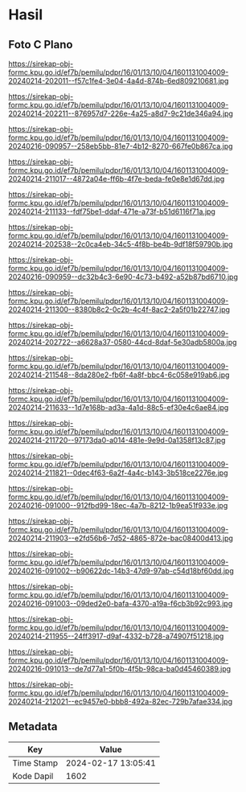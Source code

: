 # Hasil

## Foto C Plano

https://sirekap-obj-formc.kpu.go.id/ef7b/pemilu/pdpr/16/01/13/10/04/1601131004009-20240214-202011--f57c1fe4-3e04-4a4d-874b-6ed809210681.jpg

https://sirekap-obj-formc.kpu.go.id/ef7b/pemilu/pdpr/16/01/13/10/04/1601131004009-20240214-202211--876957d7-226e-4a25-a8d7-9c21de346a94.jpg

https://sirekap-obj-formc.kpu.go.id/ef7b/pemilu/pdpr/16/01/13/10/04/1601131004009-20240216-090957--258eb5bb-81e7-4b12-8270-667fe0b867ca.jpg

https://sirekap-obj-formc.kpu.go.id/ef7b/pemilu/pdpr/16/01/13/10/04/1601131004009-20240214-211017--4872a04e-ff6b-4f7e-beda-fe0e8e1d67dd.jpg

https://sirekap-obj-formc.kpu.go.id/ef7b/pemilu/pdpr/16/01/13/10/04/1601131004009-20240214-211133--fdf75be1-ddaf-471e-a73f-b51d6116f71a.jpg

https://sirekap-obj-formc.kpu.go.id/ef7b/pemilu/pdpr/16/01/13/10/04/1601131004009-20240214-202538--2c0ca4eb-34c5-4f8b-be4b-9df18f59790b.jpg

https://sirekap-obj-formc.kpu.go.id/ef7b/pemilu/pdpr/16/01/13/10/04/1601131004009-20240216-090959--dc32b4c3-6e90-4c73-b492-a52b87bd6710.jpg

https://sirekap-obj-formc.kpu.go.id/ef7b/pemilu/pdpr/16/01/13/10/04/1601131004009-20240214-211300--8380b8c2-0c2b-4c4f-8ac2-2a5f01b22747.jpg

https://sirekap-obj-formc.kpu.go.id/ef7b/pemilu/pdpr/16/01/13/10/04/1601131004009-20240214-202722--a6628a37-0580-44cd-8daf-5e30adb5800a.jpg

https://sirekap-obj-formc.kpu.go.id/ef7b/pemilu/pdpr/16/01/13/10/04/1601131004009-20240214-211548--8da280e2-fb6f-4a8f-bbc4-6c058e919ab6.jpg

https://sirekap-obj-formc.kpu.go.id/ef7b/pemilu/pdpr/16/01/13/10/04/1601131004009-20240214-211633--1d7e168b-ad3a-4a1d-88c5-ef30e4c6ae84.jpg

https://sirekap-obj-formc.kpu.go.id/ef7b/pemilu/pdpr/16/01/13/10/04/1601131004009-20240214-211720--97173da0-a014-481e-9e9d-0a1358f13c87.jpg

https://sirekap-obj-formc.kpu.go.id/ef7b/pemilu/pdpr/16/01/13/10/04/1601131004009-20240214-211821--0dec4f63-6a2f-4a4c-b143-3b518ce2276e.jpg

https://sirekap-obj-formc.kpu.go.id/ef7b/pemilu/pdpr/16/01/13/10/04/1601131004009-20240216-091000--912fbd99-18ec-4a7b-8212-1b9ea51f933e.jpg

https://sirekap-obj-formc.kpu.go.id/ef7b/pemilu/pdpr/16/01/13/10/04/1601131004009-20240214-211903--e2fd56b6-7d52-4865-872e-bac08400d413.jpg

https://sirekap-obj-formc.kpu.go.id/ef7b/pemilu/pdpr/16/01/13/10/04/1601131004009-20240216-091002--b90622dc-14b3-47d9-97ab-c54d18bf60dd.jpg

https://sirekap-obj-formc.kpu.go.id/ef7b/pemilu/pdpr/16/01/13/10/04/1601131004009-20240216-091003--09ded2e0-bafa-4370-a19a-f6cb3b92c993.jpg

https://sirekap-obj-formc.kpu.go.id/ef7b/pemilu/pdpr/16/01/13/10/04/1601131004009-20240214-211955--24ff3917-d9af-4332-b728-a74907f51218.jpg

https://sirekap-obj-formc.kpu.go.id/ef7b/pemilu/pdpr/16/01/13/10/04/1601131004009-20240216-091013--de7d77a1-5f0b-4f5b-98ca-ba0d45460389.jpg

https://sirekap-obj-formc.kpu.go.id/ef7b/pemilu/pdpr/16/01/13/10/04/1601131004009-20240214-212021--ec9457e0-bbb8-492a-82ec-729b7afae334.jpg


## Metadata

| Key        | Value               |
| ---------- | ------------------- |
| Time Stamp | 2024-02-17 13:05:41 |
| Kode Dapil | 1602                |



